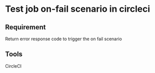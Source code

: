 # Test job on-fail scenario in circleci

## Requirement
Return error response code to trigger the on fail scenario


## Tools
CircleCI
